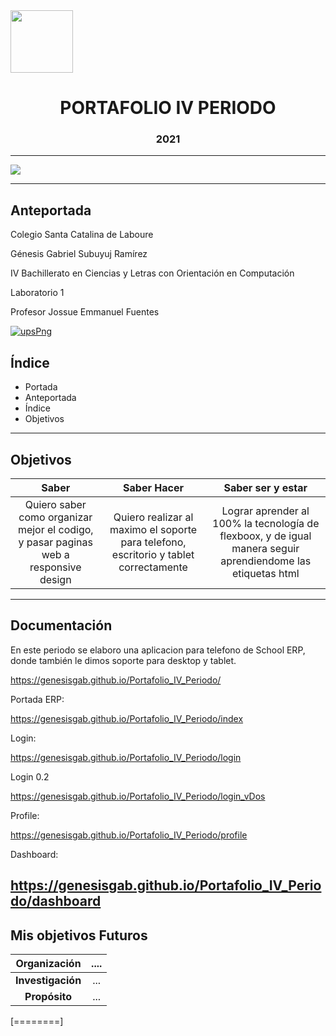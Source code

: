 <img width="100px"  src="https://static.wixstatic.com/media/d1b317_30d85a06c73e4bc7bf0952829a1cddb1~mv1.png/v1/crop/x_0,y_4,w_775,h_349/fill/w_408,h_172,al_c,q_85,usm_0.66_1.00_0.01/d1b317_30d85a06c73e4bc7bf0952829a1cddb1~mv1.webp">

<h1 align="center">
	PORTAFOLIO IV PERIODO
</h1>
<h3 align="center">
	2021
</h3>

------------
<img align="center" src="https://i.pinimg.com/564x/c7/0d/e3/c70de3d4362ac2f12aeb1cd9c57b4246.jpg">

------------
## Anteportada
Colegio Santa Catalina de Laboure


Génesis Gabriel Subuyuj Ramírez


IV Bachillerato en Ciencias y Letras con Orientación en Computación


Laboratorio 1


Profesor Jossue Emmanuel Fuentes


<a href="https://ibb.co/qdVMfh9"><img src="https://i.ibb.co/vHRxGfm/upsPng.png" alt="upsPng" border="0"></a>
## Índice
- Portada
- Anteportada
- Índice
- Objetivos

------------

## Objetivos

|  Saber |  Saber Hacer | Saber ser y estar |
| :------------: | :------------: | :------------: |
|  Quiero saber como organizar mejor el codigo, y pasar paginas web a responsive design | Quiero realizar al maximo el soporte para telefono, escritorio y tablet correctamente  |  Lograr aprender al 100% la tecnología de flexboox, y de igual manera seguir aprendiendome las etiquetas html |

------------

## Documentación
En este periodo se elaboro una aplicacion para telefono de School ERP,
donde también le dimos soporte para desktop y tablet.

https://genesisgab.github.io/Portafolio_IV_Periodo/

Portada ERP:

https://genesisgab.github.io/Portafolio_IV_Periodo/index


Login:

https://genesisgab.github.io/Portafolio_IV_Periodo/login


Login 0.2

https://genesisgab.github.io/Portafolio_IV_Periodo/login_vDos

Profile:

https://genesisgab.github.io/Portafolio_IV_Periodo/profile

Dashboard:

https://genesisgab.github.io/Portafolio_IV_Periodo/dashboard
------------


## Mis objetivos Futuros
|Organización   |  .... |
| :------------: | :------------: |
| **Investigación**  |  ...  |
|**Propósito**   | ...  |


[========]

